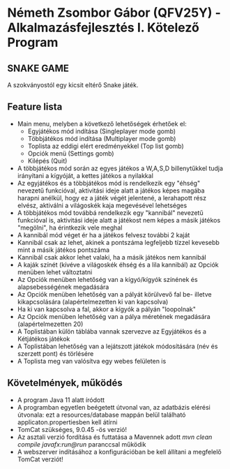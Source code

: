# Németh Zsombor Gábor (QFV25Y) - Alkalmazásfejlesztés I. Kötelező Program
## SNAKE GAME

A szokványostól egy kicsit eltérő Snake játék.

## Feature lista
* Main menu, melyben a következő lehetőségek érhetőek el:
    * Egyjátékos mód indítása (Singleplayer mode gomb)
    * Többjátékos mód indítása (Multiplayer mode gomb)
    * Toplista az eddigi elért eredményekkel (Top list gomb)
    * Opciók menü (Settings gomb)
    * Kilépés (Quit)
* A többjátékos mód során az egyes játékos a W,A,S,D billenytűkkel tudja irányítani a kígyóját, a kettes játékos a nyilakkal
* Az egyjátékos és a többjátékos mód is rendelkezik egy "éhség" nevezetű funkcióval, aktivitási ideje alatt a játékos képes magába harapni anélkül, hogy ez a játék végét jelentené, a lerahapott rész elvész, aktiválni a világoskék kaja megevésével lehetséges
* A többjátékos mód továbbá rendelkezik egy "kannibál" nevezetű funkcióval is, aktivitási ideje alatt a játékost nem képes a másik játékos "megölni", ha érintkezik vele meghal
* A kannibál mód véget ér ha a játékos felvesz további 2 kaját
* Kannibál csak az lehet, akinek a pontszáma legfeljebb tízzel kevesebb mint a másik játékos pontszáma
* Kannibál csak akkor lehet valaki, ha a másik játékos nem kannibál
* A kaják színét (kívéve a világoskék éhség és a lila kannibál) az Opciók menüben lehet változtatni
* Az Opciók menüben lehetőség van a kígyó/kígyók színének és alapsebességének megadására
* Az Opciók menüben lehetőség van a pályát körülvevő fal be- illetve kikapcsolására (alapértelmezetten ki van kapcsolva)
* Ha ki van kapcsolva a fal, akkor a kígyók a pályán "loopolnak"
* Az Opciók menüben lehetőség van a pálya méretének megadására (alapértelmezetten 20)
* A Toplistában külön táblába vannak szervezve az Egyjátékos és a Kétjátékos játékok
* A Toplistában lehetőség van a lejátszott játékok módosítására (név és szerzett pont) és törlésére
* A Toplista meg van valósítva egy webes felületen is


## Követelmények, működés
* A program Java 11 alatt íródott
* A programban egyetlen beégetett útvonal van, az adatbázis elérési útvonala: ezt a resources/database mappán belül található applicaton.propertiesben kell átírni
* TomCat szükséges, 9.0.45 -ös verzió!
* Az asztali verzió fordítása és futtatása a Mavennek adott *mvn clean compile javafx:run@run* paranccsal működik
* A webszerver indításához a konfigurációban be kell állítani a megfelelő TomCat verziót!





